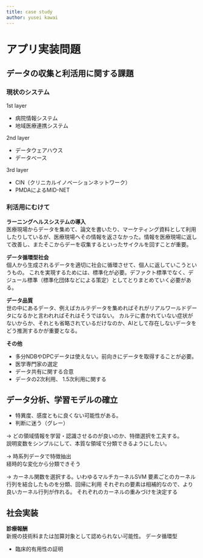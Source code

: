 ```yaml
---
title: case study
author: yusei kawai
---
```


# アプリ実装問題
## データの収集と利活用に関する課題
### 現状のシステム
1st layer
* 病院情報システム
* 地域医療連携システム

2nd layer
* データウェアハウス
* データベース

3rd layer
* CIN（クリニカルイノベーションネットワーク）
* PMDAによるMID-NET


### 利活用にむけて
**ラーニングヘルスシステムの導入**  
医療現場からデータを集めて、論文を書いたり、マーケティング資料として利用したりしているが、医療現場へその情報を返さなかった。情報を医療現場に返して改善し、またそこからデーを収集するといったサイクルを回すことが重要。

**データ循環型社会**  
個人から生成されるデータを適切に社会に循環させて、個人に返していこうというもの。
これを実現するためには、標準化が必要。デファクト標準でなく、デジュール標準（標準化団体などによる策定）としてとりまとめていく必要がある。

**データ品質**  
世の中にあるデータ、例えばカルテデータを集めればそれがリアルワールドデータになるかと言われればそれはそうではない。
カルテに書かれていない症状がないからか、それとも省略されているだけなのか、AIとして存在しないデータをどう推測するかが重要となる。

**その他**  
* 多分NDBやDPCデータは使えない。前向きにデータを取得することが必要。
* 医学専門家の選定
* データ共有に関する合意
* データの2次利用、 1.5次利用に関する


## データ分析、学習モデルの確立
* 特異度、感度ともに良くない可能性がある。
* 判断に迷う（グレー）

-> どの領域情報を学習・認識させるのが良いのか、特徴選択を工夫する。  
説明変数をシンプルにして、本質な領域で分類できるようにしたい。  

-> 時系列データで特徴抽出  
経時的な変化から分類できそう  

-> カーネル関数を選択する。いわゆるマルチカーネルSVM
要素ごとのカーネル行列を結合したものを分類、回帰に利用
それぞれの要素は相補的なので、より良いカーネル行列が作れる。
それぞれのカーネルの重みづけを決定する


## 社会実装
**診療報酬**  
新規の技術料または加算対象として認められない可能性。
データ循環型

* 臨床的有用性の証明

